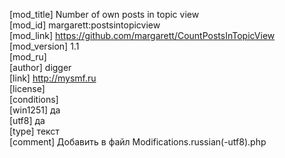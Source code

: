 [mod_title] Number of own posts in topic view  
[mod_id] margarett:postsintopicview  
[mod_link] https://github.com/margarett/CountPostsInTopicView  
[mod_version] 1.1  
[mod_ru]  
[author] digger  
[link] http://mysmf.ru  
[license]  
[conditions]    
[win1251] да  
[utf8] да  
[type] текст  
[comment] Добавить в файл Modifications.russian(-utf8).php
